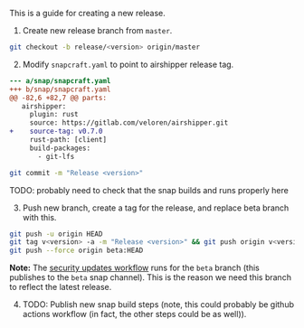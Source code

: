 This is a guide for creating a new release.

1. Create new release branch from `master`.
```bash
git checkout -b release/<version> origin/master
```

2. Modify `snapcraft.yaml` to point to airshipper release tag.
```diff
--- a/snap/snapcraft.yaml
+++ b/snap/snapcraft.yaml
@@ -82,6 +82,7 @@ parts:
   airshipper:
     plugin: rust
     source: https://gitlab.com/veloren/airshipper.git
+    source-tag: v0.7.0
     rust-path: [client]
     build-packages:
       - git-lfs
```
```bash
git commit -m "Release <version>"
```

TODO: probably need to check that the snap builds and runs properly here

3. Push new branch, create a tag for the release, and replace beta branch with this.
```bash
git push -u origin HEAD
git tag v<version> -a -m "Release <version>" && git push origin v<version>
git push --force origin beta:HEAD
```

**Note:** The [security updates workflow](.github/workflows/security-updates.yml) runs for the `beta` branch
(this publishes to the `beta` snap channel). This is the reason we need this branch to reflect the
latest release.

4. TODO: Publish new snap build steps (note, this could probably be github actions workflow
   (in fact, the other steps could be as well)).
